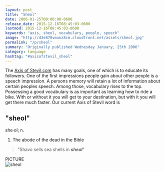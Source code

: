 ```yaml
---
layout: post
title: "Sheol"
date: 2006-01-25T00:00:00-0600
release_date: 2015-12-16T08:45:03-0600
lastmod: 2015-12-16T08:45:03-0600
keywords: "axis, sheol, vocabulary, people, speech"
image: "http://d3e878vmunx8cm.cloudfront.net/assets/sheol.jpg"
permalink: "/p/sheol"
summary: "Originally published Wednesday January, 25th 2006"
category: language
hashtag: "#axisofstevil_sheol"
---
```


[id_1]: http://d3e878vmunx8cm.cloudfront.net/assets/sheol.jpg "sheol"
The [Axis of Stevil.com](/ "Axis of Stevil.com") has many goals, one of which is to educate its followers. One of the first impressions people gain about other people is a speech impression. A persons memory will retain a lot of information about certain peoples speech. Among those, vocabulary rises to the top. Possessing a good vocabulary is as important as learning how to ride a bike. With or without it you will get to your destination, but with it you will get there much faster. Our current Axis of Stevil word is

## "sheol" ##

she·ol; n.

1. The abode of the dead in the Bible
 
> "Shavo sells sea shells in ***sheol***"

PICTURE   
![sheol][id_1]
